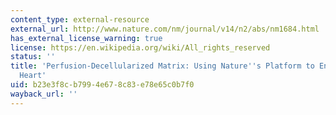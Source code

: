 ```yaml
---
content_type: external-resource
external_url: http://www.nature.com/nm/journal/v14/n2/abs/nm1684.html
has_external_license_warning: true
license: https://en.wikipedia.org/wiki/All_rights_reserved
status: ''
title: 'Perfusion-Decellularized Matrix: Using Nature''s Platform to Engineer a Bioartificial
  Heart'
uid: b23e3f8c-b799-4e67-8c83-e78e65c0b7f0
wayback_url: ''
---
```

